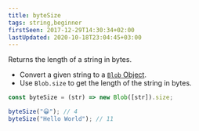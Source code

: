 ```yaml
---
title: byteSize
tags: string,beginner
firstSeen: 2017-12-29T14:30:34+02:00
lastUpdated: 2020-10-18T23:04:45+03:00
---
```


Returns the length of a string in bytes.

- Convert a given string to a [`Blob` Object](https://developer.mozilla.org/en-US/docs/Web/API/Blob).
- Use `Blob.size` to get the length of the string in bytes.

```js
const byteSize = (str) => new Blob([str]).size;
```

```js
byteSize("😀"); // 4
byteSize("Hello World"); // 11
```
